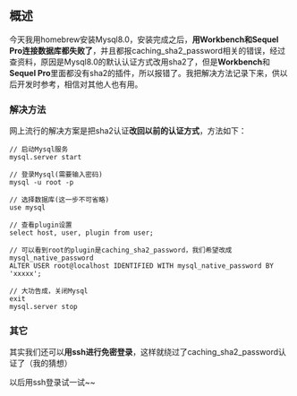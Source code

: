 ## 概述

今天我用homebrew安装Mysql8.0，安装完成之后，**用Workbench和Sequel Pro连接数据库都失败了**，并且都报caching_sha2_password相关的错误，经过查资料，原因是Mysql8.0的默认认证方式改用sha2了，但是**Workbench**和**Sequel Pro**里面都没有sha2的插件，所以报错了。我把解决方法记录下来，供以后开发时参考，相信对其他人也有用。

### 解决方法

网上流行的解决方案是把sha2认证**改回以前的认证方式**，方法如下：

```
// 启动Mysql服务
mysql.server start

// 登录Mysql(需要输入密码)
mysql -u root -p

// 选择数据库(这一步不可省略)
use mysql

// 查看plugin设置
select host, user, plugin from user;

// 可以看到root的plugin是caching_sha2_password，我们希望改成mysql_native_password
ALTER USER root@localhost IDENTIFIED WITH mysql_native_password BY 'xxxxx';

// 大功告成，关闭Mysql
exit
mysql.server stop
```

### 其它

其实我们还可以**用ssh进行免密登录**，这样就绕过了caching_sha2_password认证了（我的猜想）

以后用ssh登录试一试~~
